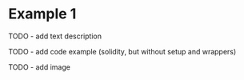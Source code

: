 # Example 1

TODO - add text description

TODO - add code example \(solidity, but without setup and wrappers\)

TODO - add image

